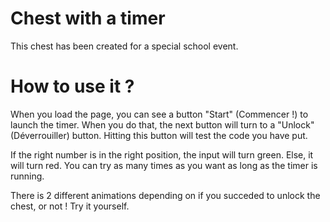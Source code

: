 # Chest with a timer
This chest has been created for a special school event.

# How to use it ?
When you load the page, you can see a button "Start" (Commencer !) to launch the timer. 
When you do that, the next button will turn to a "Unlock" (Déverrouiller) button. Hitting this button will test the code you have put.

If the right number is in the right position, the input will turn green. Else, it will turn red. You can try as many times as you want as long as the timer is running. 

There is 2 different animations depending on if you succeded to unlock the chest, or not ! Try it yourself.
